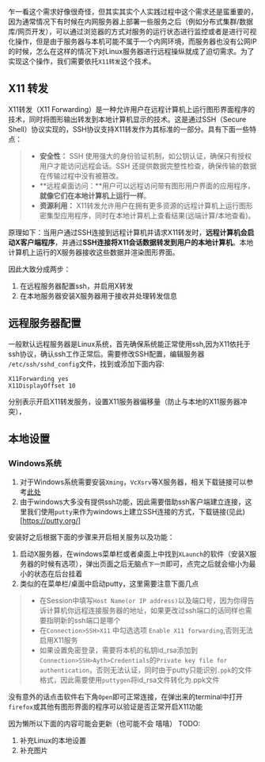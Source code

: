 乍一看这个需求好像很奇怪，但其实其实个人实践过程中这个需求还是蛮重要的，因为通常情况下有时候在内网服务器上部署一些服务之后（例如分布式集群/数据库/网页开发），可以通过浏览器的方式对服务的运行状态进行监控或者是进行可视化操作，但是由于服务器与本机可能不属于一个内网环境，而服务器也没有公网IP的时候，怎么在这样的情况下对Linux服务器进行远程操纵就成了迫切需求。为了实现这个操作，我们需要依托`X11转发`这个技术。
## X11 转发
X11转发（X11 Forwarding）是一种允许用户在远程计算机上运行图形界面程序的技术，同时将图形输出转发到本地计算机显示的技术。这是通过SSH（Secure Shell）协议实现的，SSH协议支持X11转发作为其标准的一部分。具有下面一些特点：
>+ **安全性：** SSH 使用强大的身份验证机制，如公钥认证，确保只有授权用户才能访问远程会话。SSH 还提供数据完整性检查，确保传输的数据在传输过程中没有被篡改。
>+ **远程桌面访问：**用户可以远程访问带有图形用户界面的应用程序，**就像它们在本地计算机上运行一样**。
>+ **资源利用：** X11转发允许用户在拥有更多资源的远程计算机上运行图形密集型应用程序，同时在本地计算机上查看结果(远端计算/本地查看)。

原理如下：当用户通过SSH连接到远程计算机并请求X11转发时，**远程计算机会启动X客户端程序**，并通过**SSH连接将X11会话数据转发到用户的本地计算机**。本地计算机上运行的X服务器接收这些数据并渲染图形界面。

因此大致分成两步：
1. 在远程服务器配置ssh，并启用X转发
2. 在本地服务器安装X服务器用于接收并处理转发信息

## 远程服务器配置
一般默认远程服务器是Linux系统，首先确保系统能正常使用ssh,因为X11依托于ssh协议，确认ssh工作正常后。需要修改SSH配置，编辑服务器 `/etc/ssh/sshd_config`文件，找到或添加下面内容:
```
X11Forwarding yes
X11DisplayOffset 10
```
分别表示开启X11转发服务，设置X11服务器偏移量（防止与本地的X11服务器冲突），

## 本地设置
### Windows系统
1. 对于Windows系统需要安装`Xming`，`VcXsrv`等X服务器，相关下载链接可以参考[此处](https://github.com/ArcticaProject/vcxsrv/releases)
2. 由于windows大多没有提供ssh功能，因此需要借助ssh客户端建立连接，这里我们使用`putty`来作为windows上建立SSH连接的方式，下载链接(见此)[https://putty.org/]

安装好之后根据下面的步骤来开启相关服务以及功能：
1. 启动X服务器，在windows菜单栏或者桌面上中找到`XLaunch`的软件（安装X服务器的时候有选项），弹出页面之后无脑点`下一页`即可，点完之后就会缩小为最小的状态在后台挂着
2. 类似的在菜单栏/桌面中启动putty，这里需要注意下面几点
>+ 在Session中填写`Host Name(or IP address)`以及端口号，因为你得告诉计算机你远程连接服务器的地址，如果更改过ssh端口的话同样也需要指明新的ssh端口是哪个
>+ 在`Connection>SSH>X11` 中勾选选项 `Enable X11 forwarding`,否则无法启用X11服务
>+ 如果设置免密登录，需要将本机的私钥id_rsa添加到`Connection>SSH>Ayth>Credentials`的`Private key file for authentication`，否则无法认证，同时由于putty只能识别`.ppk`的文件格式，因此需要使用`puttygen`将id_rsa文件转化为.ppk文件

没有意外的话点击软件右下角`Open`即可正常连接，在弹出来的terminal中打开`firefox`或其他有图形界面的程序可以验证是否正常开启X11功能

因为懒所以下面的内容可能会更新（也可能不会 嘻嘻）
TODO:
1. 补充Linux的本地设置
2. 补充图片